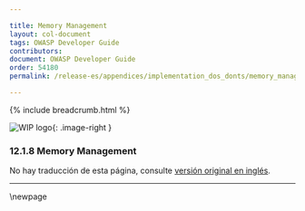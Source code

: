 ```yaml
---

title: Memory Management
layout: col-document
tags: OWASP Developer Guide
contributors:
document: OWASP Developer Guide
order: 54180
permalink: /release-es/appendices/implementation_dos_donts/memory_management/

---
```


{% include breadcrumb.html %}

<style type="text/css">
.image-right {
  height: 180px;
  display: block;
  margin-left: auto;
  margin-right: auto;
  float: right;
}
</style>

![WIP logo](../../../assets/images/dg_wip.png "Work in progress"){: .image-right }

### 12.1.8 Memory Management

No hay traducción de esta página, consulte [versión original en inglés][release140108].

----

[release140108]: https://github.com/OWASP/www-project-developer-guide/blob/main/release/14-appendices/01-implementation-dos-donts/08-memory-management.md


\newpage
